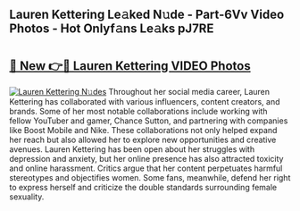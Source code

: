 ## Lauren Kettering Le𝚊ked N𝚞de - Part-6Vv Video Photos - Hot Onlyf𝚊ns Le𝚊ks pJ7RE

# <h2><a href="http://ab32719.deff.icu/?id=Lauren+Kettering">🔗 New 👉🔴 Lauren Kettering VIDEO Photos</a></h2>

[![Lauren Kettering N𝚞des](https://i.imgur.com/rIISA9y.gif)](http://ab32719.deff.icu/?id=Lauren+Kettering)
Throughout her social media career, Lauren Kettering has collaborated with various influencers, content creators, and brands. Some of her most notable collaborations include working with fellow YouTuber and gamer, Chance Sutton, and partnering with companies like Boost Mobile and Nike. These collaborations not only helped expand her reach but also allowed her to explore new opportunities and creative avenues. Lauren Kettering has been open about her struggles with depression and anxiety, but her online presence has also attracted toxicity and online harassment. Critics argue that her content perpetuates harmful stereotypes and objectifies women. Some fans, meanwhile, defend her right to express herself and criticize the double standards surrounding female sexuality.

